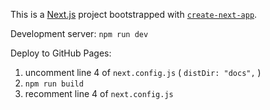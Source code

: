 This is a [Next.js](https://nextjs.org/) project bootstrapped with [`create-next-app`](https://github.com/vercel/next.js/tree/canary/packages/create-next-app).

Development server: `npm run dev`

Deploy to GitHub Pages:

1. uncomment line 4 of `next.config.js` ( `distDir: "docs",` )
2. `npm run build`
3. recomment line 4 of `next.config.js`
